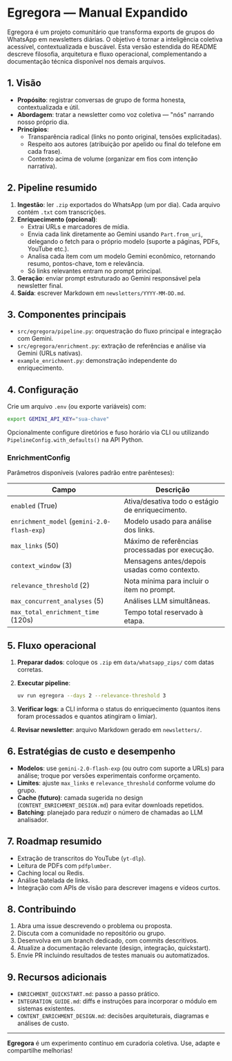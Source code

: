 # Egregora — Manual Expandido

Egregora é um projeto comunitário que transforma exports de grupos do WhatsApp em newsletters diárias. O objetivo é tornar a inteligência coletiva acessível, contextualizada e buscável. Esta versão estendida do README descreve filosofia, arquitetura e fluxo operacional, complementando a documentação técnica disponível nos demais arquivos.

## 1. Visão

- **Propósito**: registrar conversas de grupo de forma honesta, contextualizada e útil.
- **Abordagem**: tratar a newsletter como voz coletiva — "nós" narrando nosso próprio dia.
- **Princípios**:
  - Transparência radical (links no ponto original, tensões explicitadas).
  - Respeito aos autores (atribuição por apelido ou final do telefone em cada frase).
  - Contexto acima de volume (organizar em fios com intenção narrativa).

## 2. Pipeline resumido

1. **Ingestão**: ler `.zip` exportados do WhatsApp (um por dia). Cada arquivo contém `.txt` com transcrições.
2. **Enriquecimento (opcional)**:
   - Extrai URLs e marcadores de mídia.
   - Envia cada link diretamente ao Gemini usando `Part.from_uri`, delegando o fetch para o próprio modelo (suporte a páginas, PDFs, YouTube etc.).
   - Analisa cada item com um modelo Gemini econômico, retornando resumo, pontos-chave, tom e relevância.
   - Só links relevantes entram no prompt principal.
3. **Geração**: enviar prompt estruturado ao Gemini responsável pela newsletter final.
4. **Saída**: escrever Markdown em `newsletters/YYYY-MM-DD.md`.

## 3. Componentes principais

- `src/egregora/pipeline.py`: orquestração do fluxo principal e integração com Gemini.
- `src/egregora/enrichment.py`: extração de referências e análise via Gemini (URLs nativas).
- `example_enrichment.py`: demonstração independente do enriquecimento.

## 4. Configuração

Crie um arquivo `.env` (ou exporte variáveis) com:

```bash
export GEMINI_API_KEY="sua-chave"
```

Opcionalmente configure diretórios e fuso horário via CLI ou utilizando `PipelineConfig.with_defaults()` na API Python.

### EnrichmentConfig

Parâmetros disponíveis (valores padrão entre parênteses):

| Campo | Descrição |
| --- | --- |
| `enabled` (True) | Ativa/desativa todo o estágio de enriquecimento. |
| `enrichment_model` (`gemini-2.0-flash-exp`) | Modelo usado para análise dos links. |
| `max_links` (50) | Máximo de referências processadas por execução. |
| `context_window` (3) | Mensagens antes/depois usadas como contexto. |
| `relevance_threshold` (2) | Nota mínima para incluir o item no prompt. |
| `max_concurrent_analyses` (5) | Análises LLM simultâneas. |
| `max_total_enrichment_time` (120s) | Tempo total reservado à etapa. |

## 5. Fluxo operacional

1. **Preparar dados**: coloque os `.zip` em `data/whatsapp_zips/` com datas corretas.
2. **Executar pipeline**:

   ```bash
   uv run egregora --days 2 --relevance-threshold 3
   ```

3. **Verificar logs**: a CLI informa o status do enriquecimento (quantos itens foram processados e quantos atingiram o limiar).
4. **Revisar newsletter**: arquivo Markdown gerado em `newsletters/`.

## 6. Estratégias de custo e desempenho

- **Modelos**: use `gemini-2.0-flash-exp` (ou outro com suporte a URLs) para análise; troque por versões experimentais conforme orçamento.
- **Limites**: ajuste `max_links` e `relevance_threshold` conforme volume do grupo.
- **Cache (futuro)**: camada sugerida no design (`CONTENT_ENRICHMENT_DESIGN.md`) para evitar downloads repetidos.
- **Batching**: planejado para reduzir o número de chamadas ao LLM analisador.

## 7. Roadmap resumido

- Extração de transcritos do YouTube (`yt-dlp`).
- Leitura de PDFs com `pdfplumber`.
- Caching local ou Redis.
- Análise batelada de links.
- Integração com APIs de visão para descrever imagens e vídeos curtos.

## 8. Contribuindo

1. Abra uma issue descrevendo o problema ou proposta.
2. Discuta com a comunidade no repositório ou grupo.
3. Desenvolva em um branch dedicado, com commits descritivos.
4. Atualize a documentação relevante (design, integração, quickstart).
5. Envie PR incluindo resultados de testes manuais ou automatizados.

## 9. Recursos adicionais

- `ENRICHMENT_QUICKSTART.md`: passo a passo prático.
- `INTEGRATION_GUIDE.md`: diffs e instruções para incorporar o módulo em sistemas existentes.
- `CONTENT_ENRICHMENT_DESIGN.md`: decisões arquiteturais, diagramas e análises de custo.

---

**Egregora** é um experimento contínuo em curadoria coletiva. Use, adapte e compartilhe melhorias!
